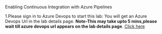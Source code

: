  Enabling Continuous Integration with Azure Pipelines
 
1.Please sign in to Azure Devops to start this lab: You will get an Azure Devops Url in the lab details page.
**Note-This may take upto 5 mins,please wait till azure devops url appears on the lab details page**.
<a href="https://www.azuredevopslabs.com/labs/azuredevops/continuousintegration/"> Click here</a>
